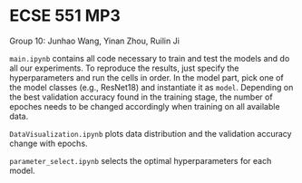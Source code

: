 # ECSE 551 MP3
Group 10: Junhao Wang, Yinan Zhou, Ruilin Ji

`main.ipynb` contains all code necessary to train and test the models and do all our experiments. 
To reproduce the results, just specify the hyperparameters and run the cells in order. 
In the model part, pick one of the model classes (e.g., ResNet18) and instantiate it as `model`. 
Depending on the best validation accuracy found in the training stage, the number of epoches needs to be changed accordingly when training on all available data. 

`DataVisualization.ipynb` plots data distribution and the validation accuracy change with epochs.

`parameter_select.ipynb` selects the optimal hyperparameters for each model. 
